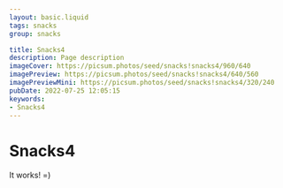 ```yaml
---
layout: basic.liquid
tags: snacks
group: snacks

title: Snacks4
description: Page description
imageCover: https://picsum.photos/seed/snacks!snacks4/960/640
imagePreview: https://picsum.photos/seed/snacks!snacks4/640/560
imagePreviewMini: https://picsum.photos/seed/snacks!snacks4/320/240
pubDate: 2022-07-25 12:05:15
keywords:
- Snacks4
---
```


# Snacks4

It works! =)
